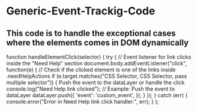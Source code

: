# Generic-Event-Trackig-Code

## This code is to handle the exceptional cases where the elements comes in DOM dynamically

function handleElementClick(selector) {
  try {
    // Event listener for link clicks inside the "Need Help" section
    document.body.addEventListener("click", function(e) {
      // Check if the clicked element is one of the links inside .needHelpActions
      if (e.target.matches("CSS Selector, CSS Selector, pass multiple selector")) {
         Push the event to the dataLayer or handle the click
        console.log("Need Help link clicked");
        // Example: Push the event to dataLayer
         dataLayer.push({
           'event': 'custom_event',
         });
      }
    });
  } catch (err) {
    console.error("Error in Need Help link click handler:", err);
  }
};
